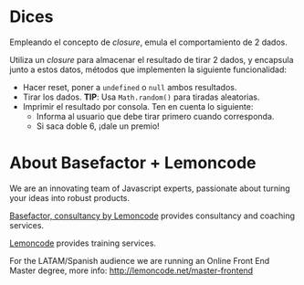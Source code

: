 # Dices

Empleando el concepto de _closure_, emula el comportamiento de 2 dados.

Utiliza un _closure_ para almacenar el resultado de tirar 2 dados, y encapsula junto a estos datos, métodos que implementen la siguiente funcionalidad:

- Hacer reset, poner a `undefined` o `null` ambos resultados.
- Tirar los dados. **TIP**: Usa `Math.random()` para tiradas aleatorias.
- Imprimir el resultado por consola. Ten en cuenta lo siguiente:
  - Informa al usuario que debe tirar primero cuando corresponda.
  - Si saca doble 6, ¡dale un premio!

# About Basefactor + Lemoncode

We are an innovating team of Javascript experts, passionate about turning your ideas into robust products.

[Basefactor, consultancy by Lemoncode](http://www.basefactor.com) provides consultancy and coaching services.

[Lemoncode](http://lemoncode.net/services/en/#en-home) provides training services.

For the LATAM/Spanish audience we are running an Online Front End Master degree, more info: http://lemoncode.net/master-frontend